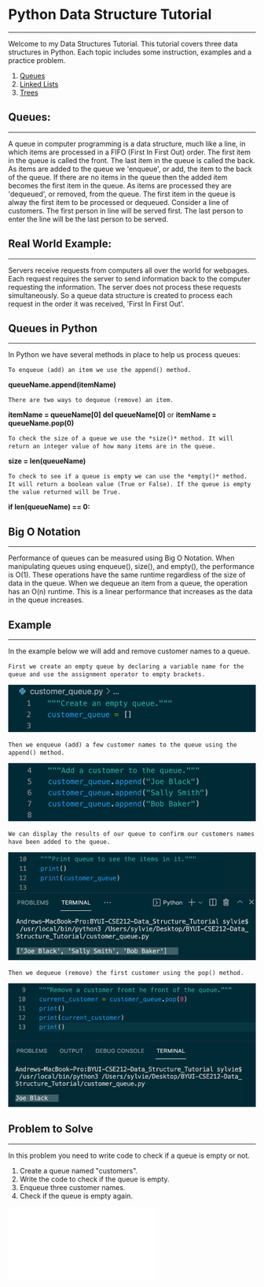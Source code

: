 # Python Data Structure Tutorial
<hr/>
Welcome to my Data Structures Tutorial. This tutorial covers three data structures in Python. Each topic includes some instruction, examples and a practice problem.

1. [Queues](queues.md)
2. [Linked Lists](linkedLists.md) 
3. [Trees](trees.md)

## Queues:
<hr/>
    A queue in computer programming is a data structure, much like a line, in which items are processed in a FIFO (First In First Out) order. The first item in the queue is called the front. The last item in the queue is called the back. As items are added to the queue we 'enqueue', or add, the item to the back of the queue. If there are no items in the queue then the added item becomes the first item in the queue. As items are processed they are 'dequeued', or removed, from the queue. The first item in the queue is alway the first item to be processed or dequeued. Consider a line of customers. The first person in line will be served first. The last person to enter the line will be the last person to be served.
    
## Real World Example:
<hr/>
    Servers receive requests from computers all over the world for webpages. Each request requires the server to send information back to the computer requesting the information. The server does not process these requests simultaneously. So a queue data structure is created to process each request in the order it was received, 'First In First Out'. 

## Queues in Python
<hr/>
In Python we have several methods in place to help us process queues: 
    
    To enqueue (add) an item we use the append() method.
   **queueName.append(itemName)**

    There are two ways to dequeue (remove) an item.
   **itemName = queueName[0]**
   **del queueName[0]**
   or
   **itemName = queueName.pop(0)**
    
    To check the size of a queue we use the *size()* method. It will return an integer value of how many items are in the queue.
   **size = len(queueName)**

    To check to see if a queue is empty we can use the *empty()* method. It will return a boolean value (True or False). If the queue is empty the value returned will be True.
   **if len(queueName) == 0:**

## Big O Notation
<hr/>    
    Performance of queues can be measured using Big O Notation. When manipulating queues using enqueue(), size(), and empty(), the performance is O(1). These operations have the same runtime regardless of the size of data in the queue. When we dequeue an item from a queue, the operation has an O(n) runtime. This is a linear performance that increases as the data in the queue increases.

## Example
<hr/>
    In the example below we will add and remove customer names to a queue.

    First we create an empty queue by declaring a variable name for the queue and use the assignment operator to empty brackets.

![Empty Queue](pictures/Empty_Queue.png)

    Then we enqueue (add) a few customer names to the queue using the append() method.

![Enqueue Customer](pictures/Add_Customer.png)

    We can display the results of our queue to confirm our customers names have been added to the queue.

![Print Queue](pictures/print_queue.png)

    Then we dequeue (remove) the first customer using the pop() method.

![Dequeue Customer](pictures/remove_customer.png)
    

## Problem to Solve
<hr/>
    In this problem you need to write code to check if a queue is empty or not.

1. Create a queue named "customers".
2. Write the code to check if the queue is empty.
3. Enqueue three customer names.
4. Check if the queue is empty again.

![Answer](customer_queue.py)
    
